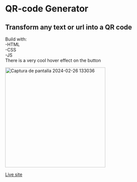 <h1>QR-code Generator</h1>
<h2>Transform any text or url into a QR code</h2>

<p>Build with: <br>
  -HTML<br>
  -CSS <br>
  -JS<br>
  There is a very cool hover effect on the button
</p>

<img width="320" alt="Captura de pantalla 2024-02-26 133036" src="https://github.com/LexTarasov/Learning-JavaScript/assets/151085916/21c8402e-8406-47ad-ba24-cad1f8334a6d">

[Live site](https://curious-cuchufli-bc2e0c.netlify.app/)
